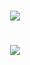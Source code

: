 <h1 align="center">
    <img src="https://readme-typing-svg.herokuapp.com?font=Sedan+SC&pause=1000&color=73AEF7&center=true&random=false&width=500&height=80&lines=Hello+!"/>
</h1>

<h1 align="center">
    <img src="https://readme-typing-svg.herokuapp.com?font=Fira+Code&pause=1000&center=true&random=false&width=435&lines=Textual+Analysis+and+Variable-Computation"/>
</h1>
